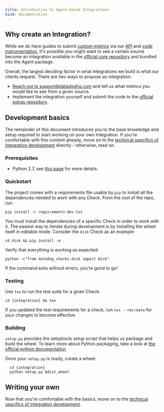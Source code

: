 ```yaml
---
title: Introduction to Agent-based Integrations
kind: documentation
---
```


## Why create an Integration?

While we do have guides to submit [custom metrics][1] via our [API][2] and [code instrumentation][3], it's possible you might want to see a certain source become an integration available in the [official core repository][4] and bundled into the Agent package.

Overall, the largest deciding factor in what integrations we build is what our clients request. There are two ways to propose an integration:

* [Reach out to support@datadoghq.com][5] and tell us what metrics you would like to see from a given source.
* Implement the integration yourself and submit the code to the [official extras repository][6].

## Development basics

The remainder of this document introduces you to the base knowledge and setup required to start working on your own Integration. If you're comfortable with this content already, move on to the [technical specifics of Integration development][10] directly - otherwise, read on.

### Prerequisites

* Python 2.7, see [this page][7] for more details.

### Quickstart

The project comes with a requirements file usable by `pip` to install all the dependencies needed to work with any Check. From the root of the repo, run:

```
pip install -r requirements-dev.txt
```

You must install the dependencies of a specific Check in order to work with it. The easiest way to iterate during development is by installing the wheel itself in editable mode. Consider the `disk` Check as an example:

```
cd disk && pip install -e .
```

Verify that everything is working as expected:

```
python -c"from datadog_checks.disk import Disk"
```

If the command exits without errors, you're good to go!

### Testing

Use `tox` to run the test suite for a given Check:

```
cd {integration} && tox
```

If you updated the test requirements for a check, run `tox --recreate` for your changes to become effective.

### Building

`setup.py` provides the setuptools setup script that helps us package and build the wheel. To learn more about Python packaging, take a look at [the official python documentation][9]

Once your `setup.py` is ready, create a wheel:

```
  cd {integration}
  python setup.py bdist_wheel
```

## Writing your own

Now that you're comfortable with the basics, move on to the [technical specifics of Integration development][10].

[1]: https://docs.datadoghq.com/developers/metrics/
[2]: https://docs.datadoghq.com/api/
[3]: https://docs.datadoghq.com/developers/libraries/
[4]: https://github.com/DataDog/integrations-core
[5]: https://docs.datadoghq.com/help/
[6]: https://github.com/DataDog/integrations-extras
[7]: https://github.com/DataDog/integrations-core/blob/master/docs/dev/python.md
[8]: https://docs.pytest.org/en/latest/
[9]: https://packaging.python.org/tutorials/distributing-packages/
[10]: https://github.com/DataDog/integrations-core/blob/master/docs/dev/new_check_howto.md 
